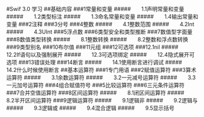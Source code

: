 #Swif 3.0 学习
##基础内容
###1常量和变量
#####　　1.1声明常量和变量
#####　　1.2类型标注
#####　　1.3命名常量和变量
#####　　1.4输出常量和变量
###2注释
###3分号
###4整数
#####　　4.1整数范围
#####　　4.2Int
#####　　4.3UInt
###5浮点数
###6类型安全和类型推断
###7数值型字面量
###8数值类型转换
#####　　8.1整数转换
#####　　8.2整数和浮点数转换
###9类型别名
###10布尔值
###11元组
###12可选项
###12.1nil
#####　　12.2If语句以及强制展开
#####　　12.3可选项绑定
#####　　12.4隐式展开可选项
###13错误处理
###14断言
#####　　14.1使用断言进行调试
#####　　14.2什么时候使用断言
##基本运算符
###1专门用语
###2赋值运算符
###3算术运算符
#####　　3.1余数运算符
#####　　3.2一元减号运算符
#####　　3.3一元加号运算符
###4组合赋值符号
###5比较运算符
###6三元条件运算符
###7合并空值运算符
###8区间运算符
#####　　8.1闭区间运算符
#####　　8.2半开区间运算符
###9逻辑运算符
#####　　9.1逻辑非
#####　　9.2逻辑与
#####　　9.3逻辑或
#####　　9.4混合逻辑
#####　　9.5显示括号

